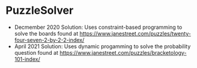 # PuzzleSolver
* Decmember 2020 Solution:
Uses constraint-based programming to solve the boards found at https://www.janestreet.com/puzzles/twenty-four-seven-2-by-2-2-index/
* April 2021 Solution: Uses dynamic progamming to solve the probability question found at https://www.janestreet.com/puzzles/bracketology-101-index/
